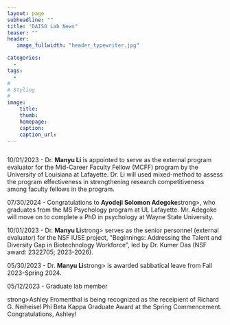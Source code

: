 ```yaml
---
layout: page
subheadline: ""
title: "DAISO Lab News"
teaser: ""
header:
   image_fullwidth: "header_typewriter.jpg"

categories:
  - 
tags:
  - 
#
# Styling
#
image:
    title:
    thumb:
    homepage:
    caption:
    caption_url:
---
```


<div style="overflow-y: scroll; height:400px;">

   <!-- wp:paragraph -->
   <p>10/01/2023 - Dr. <strong>Manyu Li</strong> is appointed to serve as the external program evaluator for the Mid-Career Faculty Fellow (MCFF) program by the University of Louisiana at Lafayette. Dr. Li will used mixed-method to assess the program effectiveness in strengthening research competitiveness among faculty fellows in the program. 
   <!-- /wp:paragraph -->
      
   <!-- wp:paragraph -->
   <p>07/30/2024 - Congratulations to <strong>Ayodeji Solomon Adegoke</strong>strong>, who graduates from the MS Psychology program at UL Lafayette. Mr. Adegoke will move on to complete a PhD in psychology at Wayne State University. 
   <!-- /wp:paragraph -->

   <!-- wp:paragraph -->
   <p>10/01/2023 - Dr. <strong>Manyu Li</strong>strong> serves as the senior personnel (external evaluator) for the NSF IUSE project, "Beginnings: Addressing the Talent and Diversity Gap in Biotechnology Workforce", led by Dr. Kumer Das (NSF award: 2322705; 2023-2026).  
   <!-- /wp:paragraph -->

   <!-- wp:paragraph -->
   <p>05/30/2023 - Dr. <strong>Manyu Li</strong>strong> is awarded sabbatical leave from Fall 2023-Spring 2024.
   <!-- /wp:paragraph -->
      
   <!-- wp:paragraph -->
   <p>05/12/2023 - Graduate lab member </p>strong>Ashley Fromenthal</strong> is being recognized as the receipient of Richard G. Neiheisel Phi Beta Kappa Graduate Award at the Spring Commencement. Congratulations, Ashley!
   <!-- /wp:paragraph -->
      
   <!-- wp:paragraph -->
   <p>05/12/2023 -  Graduate lab member <strong>Brianna Sadighian</strong> is being recognized as the receipient of Outstanding Master's Graduate at the Spring Commencement. Congratulations, Bri!
   <!-- /wp:paragraph -->
   
   <!-- wp:paragraph -->
   <p>05/11/2023 -  Dr. <strong>Manyu Li</strong> received tenure and promotion to the Associate Professor rank. 
   <!-- /wp:paragraph -->
   
   <!-- wp:paragraph -->
   <p>10/06/2022 - Dr. <strong>Manyu Li</strong> is being promoted by the <a href="https://www.springer.com/journal/12144" target="_blank" rel="noreferrer noopener">Current Psychology</a> from Associate Editor to Section Editor! </p>
   <!-- /wp:paragraph -->
   
   <!-- wp:paragraph -->
   <p>07/11/2022 -  Dr. <strong>Manyu Li</strong> received the Outstanding Faculty Advising Award, nominated by students Makayla Wilkerson, Joaquil Wilder, and Jada Venable. 
   <!-- /wp:paragraph -->
   
   <!-- wp:paragraph -->
   <p>04/07/2022 - Congratulations to our undergraduate lab member, <strong>Sarah West</strong> for receiving the Psychology Department Scholarship. 
   <!-- /wp:paragraph -->
      
   <!-- wp:paragraph -->
   <p>04/07/2022 - Congratulations to our undergraduate lab member, <strong>Taylar Johnson</strong> for receiving the most esteemed graduate award of the department of psychology, <a rel="noreferrer noopener" href="https://www.facebook.com/ULLafayettePsycDepartment/photos/a.701439199900948/5236676036377219" target="_blank">"Hait-Lewis Award for Academic Excellence in Psychology"</a> and the ADVANCE Research Distinction. Both awards recognized Taylar's excellent research activities during her undergraduate years at UL Lafayette Psychology. 
   <!-- /wp:paragraph -->
      
   <!-- wp:paragraph -->
   <p>03/31/2022 - Dr. <strong>Manyu Li</strong> received the professorship title, "Jack & Gladys Theall/BORSF Professorship in College of Liberal Arts". Thank you to the selection committee for reviewing the applications. </p>
   <!-- /wp:paragraph -->
      
   <!-- wp:paragraph -->
   <p>03/28/2022 - Congratulations to <strong>Cheyane Mitchell</strong> for successfully defended her Master's thesis, titled "Super successful: The role of stereotypes, race, and gender in academic motivation". 
   <!-- /wp:paragraph -->
   
   <!-- wp:paragraph -->
   <p>03/10/2022 - Congratulations to our graduate lab member, <strong>Brianna Sadighian</strong> for being elected as <a rel="noreferrer noopener" href="https://www.facebook.com/ULLafayettePsycDepartment/photos/a.701439199900948/5164355403609283/?type=3&theater" target="_blank">SWPA Graduate Student Representative</a> 
   <!-- /wp:paragraph -->
   
   <!-- wp:paragraph -->
   <p>04/01/2022 - Congratulations to our graduate lab member, <strong>Ashley Fromenthal</strong> for winning the <a rel="noreferrer noopener" href="https://www.facebook.com/ULLafayetteGraduateSchool/photos/pcb.4983669521688977/4983662805022982" target="_blank"> "Say it in 6 Competition"</a> 
   <!-- /wp:paragraph -->
   
   <!-- wp:paragraph -->
   <p>02/11/2022 - Dr. <strong>Manyu Li</strong> received the <a rel="noreferrer noopener" href="https://www.flickr.com/photos/officialullafayette/51885502491/in/album-72177720296731572/" target="_blank"> Rising Star Award 2019-2020</a>  from the University of Louisiana at Lafayette  </p>
   <!-- /wp:paragraph -->
   
   
   <!-- wp:paragraph -->
   <p>11/03/2021 - Dr. <strong>Manyu Li</strong> (co-PI) and Dr. Yu Wang's (PI) NSF proposal (~300k) on research and teaching practices on OER has been recommended for funding. More information to come on the website! </p>
   <!-- /wp:paragraph -->
   
   
   <!-- wp:paragraph -->
   <p>10/12/2021 - Dr. <strong>Manyu Li's</strong> proposal for a Faculty Learning Community (FLC) on Improving Accessibility, Diversity, Equity, and Inclusion through Open Educational Resources (OER) was selected by the Office of Distance Learning at UL Lafayette. </p>
   <!-- /wp:paragraph -->
   
   <!-- wp:paragraph -->
   <p>7/1/2021 - Dr. <strong>Manyu Li</strong> is being awarded by the Open Education Group as a Open Education Resource (OER) Research Fellow. Dr. Li will be conducting research on OER and open pedadogy. </p>
   <!-- /wp:paragraph -->
   
   <!-- wp:paragraph -->
   <p>5/24/2021 - In collaboration with Dr. Taniecea Mallery, Dr. <strong>Manyu Li</strong>'s proposal on "Educating for Equity Fellows: A cohort-based Professional Development Program for Equity-Minded Teaching and Learning" is funded via the eLearning Innovation Grants by the Board of Regents Louisiana. The grant will allow the project team to launch a year-long faculty training program on transformative social emotional education. </p>
   <!-- /wp:paragraph -->
   
   <!-- wp:paragraph -->
   <p>4/30/2021 - Dr. <strong>Manyu Li</strong> is being selected by the Louisiana Board of Regents and LOUIS: The Louisiana Library Network to work on an Open Education Resource (OER) project for Dual Enrollment.  The funding (funded to LOUIS by the Department of Education) will allow Dr. Li to co-create free textbook materials (OER materials) for dual enrollment students in psychology. </p>
   <!-- /wp:paragraph -->
   
   <!-- wp:paragraph -->
   <p>4/27/2021 - <strong>Taylar Johnson</strong>, our undergraduate lab member is being selected for the Aline Mitchell Garrett Memorial Endowed Scholarship, awarded by the Department of Psychology at UL Lafayette!!! </p>
   <!-- /wp:paragraph -->
   
   <!-- wp:paragraph -->
   <p>4/14/2021 - Both our graduating lab members, <strong>Nadia Turki</strong> and <strong>Karina Santiago</strong> are being named as Outstanding Undergraduate Researchers ("Research Rock Stars") by the Department of Psychology of UL Lafayette.</p>
   <!-- /wp:paragraph -->
   
   <!-- wp:paragraph -->
   <p>4/5/2021 - Dr. Manyu Li is being appointed by the <a href="https://www.springer.com/journal/12144" target="_blank" rel="noreferrer noopener">Current Psychology</a> as an Associate Editor! </p>
   <!-- /wp:paragraph -->
   
   <!-- wp:paragraph -->
   <p>11/8/2020 - Dr. <strong>Manyu Li </strong>is being named the <a href="https://gradschool.louisiana.edu/blog/meet-outstanding-masters-mentor-dr-manyu-li" target="_blank" rel="noreferrer noopener">2020 Outstanding Master's Mentor</a> by the Graduate School of UL Lafayette. Thank you graduate student <strong>Kristen Black</strong> for the nomination. </p>
   <!-- /wp:paragraph -->
   
   <!-- wp:paragraph -->
   <p>9/29/2020 - Two of our undergraduate lab members, <strong>Taylar Johnson</strong> and <strong>Karina Santiago</strong>  are being selected as McNair scholars!!!  They are the 4th and 5th members of the DAISO lab who are being selected as McNair scholars. Congratulations. Taylar will work on a research project on social identity and sense of community among BTS fans on social media. Karina will work on a research project on stigma towards people with Borderline Personality Disorder.  </p>
   <!-- /wp:paragraph -->
   
   <!-- wp:paragraph -->
   <p>9/2/2020 - Dr. <strong>Manyu Li</strong>'s proposal is being selected by LOUIS: The Louisiana Library Network as part of the LOUIS Open Educational Resources Course Transformation Program Award. The funding will allow Dr. Li to create ancillary materials for open educational resources (OERs) on two courses - Social Psychology and Theories of Personalities.</p>
   <!-- /wp:paragraph -->
   
   <!-- wp:paragraph -->
   <p>5/8/2020 - Dr. <strong>Manyu Li</strong> is being selected for the LOUIS OER Commons Faculty Cohort Program. The funding will allow Dr. Li to participate in a faculty cohort program to learn more about OER. </p>
   <!-- /wp:paragraph -->
   
   <!-- wp:paragraph -->
   <p>9/7/2019 - Two of our undergraduate lab members, <strong>Donaka Autry</strong> and <strong>Kolby Curry</strong> are being selected as McNair scholars!!! Donaka will work on a McNair research project on the perceived discrimination and academic motivation among Black college students under the mentorship of Dr. Li. Kolby will work on a research project understanding the sense of belonging and the financial struggles of Black college students. </p>
   <!-- /wp:paragraph -->
   
   <!-- wp:paragraph -->
   <p>4/2/2019 - Dr. <strong>Manyu Li</strong> is one of the proposals being ranked as # 1 priority in funding by the Board of Regent Louisiana Research Competitive Subprogram.  The proposal is being funded for three years with an amount of $138,364 USD. The funding will allow her to support at least two master students (stipend and tuition waiver) - if interested, please email Dr. Li!</p>
   <!-- /wp:paragraph -->
   
   <!-- wp:paragraph -->
   <p>8/8/2018 - Dr. <strong>Manyu Li</strong> is being selected as the <a rel="noreferrer noopener" href="https://studentexperiencenetwork.org/designation/career-fellowship/" target="_blank"> National Study of Learning Mindsets Early Career fellow</a> by the University of Texas at Austin Population Research Center and the Mindset Scholar. The funding will allow Dr. Li to conduct a text analysis project using the national dataset. </p>
   <!-- /wp:paragraph -->
   
   <!-- wp:paragraph -->
   <p>2/15/2018 - Dr. <strong>Manyu Li</strong> (PI) and Dr. <strong>Theresa Wozencraft</strong> (co-PI) are being selected as the recipients of the American Psychological Foundation’s 2017 Society for General Psychology Mary Whit Calkins Grant. This is an early career grant that will support our work on understanding community support and well-being among natural disaster victims. </p>
   <!-- /wp:paragraph -->
   
   <!-- wp:paragraph -->
   <p>5/21/2018 - Our undergraduate lab member, <strong>Andre Rodriquez</strong> is being selected as a McNair Scholar. Andre will work on a McNair research project on the perception of Mexican immigrants under the mentorship of Dr. Li. </p>
   <!-- /wp:paragraph -->
   
   <!-- wp:paragraph -->
   <p></p>
   <!-- /wp:paragraph -->
</div>
